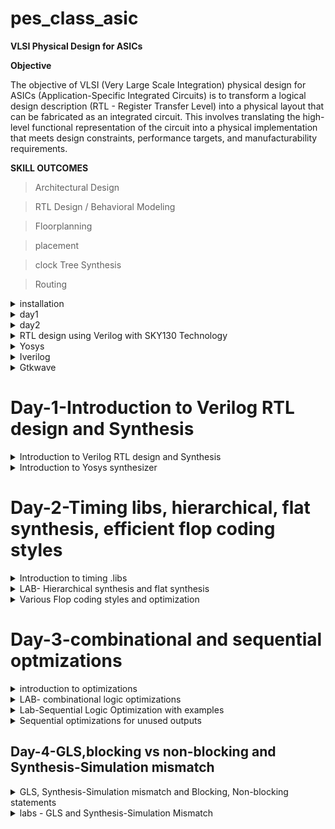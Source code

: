 # pes_class_asic

**VLSI Physical Design for ASICs**

**Objective**

The objective of VLSI (Very Large Scale Integration) physical design for ASICs (Application-Specific Integrated Circuits) is to transform a logical design description (RTL - Register Transfer Level) into a physical layout that can be fabricated as an integrated circuit. This involves translating the high-level functional representation of the circuit into a physical implementation that meets design constraints, performance targets, and manufacturability requirements.

**SKILL OUTCOMES**

> Architectural Design


> RTL Design / Behavioral Modeling
    
> Floorplanning

> placement
    
> clock Tree Synthesis

> Routing

</details>

 <details>
 <summary> installation </summary>





   https://github.com/kunalg123/riscv_workshop_collaterals/blob/master/run.sh



   
> Download the run.sh
    
> Open terminal
    
> cd Downloads
    
> ./run.sh

</details>

 



 <details>
 <summary> day1 </summary>


**DAY 1**



**Introduction to RISCV ISA and GNU Compiler Toolchain**



**Introduction to Basic Keywords**




**ISA (Instruction Set Archhitecture)**




   >>  ISA defines the interface between a computer's hardware and its software, specifically how the processor and its components interact with the software instructions that drive the execution of tasks.
    >> It encompasses a set of instructions, addressing modes, data types, registers, memory organization, and the mechanisms for executing and managing instructions.




**RISC-V (Reduced Instruction Set Computing - Five)**



    >> It is an open-source Instruction Set Architecture (ISA) that has gained significant attention and adoption in the world of computer architecture and semiconductor design.

    
    >> RISC architectures simplify the instruction set by focusing on a smaller set of instructions, each of which can be executed in a single clock cycle. This approach usually leads to faster execution of individual instructions.


![Screenshot from 2023-08-22 00-06-14](https://github.com/vishnupriyapesu/pes_class_asic/assets/142419649/e0c591c3-668d-42ca-b368-a45f4fbc4a49)



**From Apps to Hardware**


1.**Apps**: Application software, often referred to simply as "applications" or "apps," is a type of computer software that is designed to perform specific tasks or functions for end-users.

2.**System software**: System software refers to a category of computer software that acts as an intermediary between the hardware components of a computer system and the user-facing application software. It provides essential services, manages hardware resources, and enables the execution of application programs. System software plays a critical role in maintaining the overall functionality, security, and performance of a computer system.'

3.**Operating System:** The operating system is a fundamental piece of software that manages hardware resources and provides various services for both users and application programs. It controls tasks such as memory management, process scheduling, file system management, and user interface interaction. Examples of operating systems include Microsoft Windows, macOS, Linux, and Android.

4.**Compiler**: A compiler is a type of software tool that translates high-level programming code written by developers into assembly-level language.

5.**Assembler**: An assembler is a software tool that translates assembly language code into machine code or binary code that can be directly executed by a computer's processor.



6.**RTL**: RTL serves as an abstraction level in the design process that represents the behavior of a digital circuit in terms of registers and the operations that transfer data between them.

7.**Hardware**: Hardware refers to the physical components of a computer system or any electronic device. It encompasses all the tangible parts that make up a computing or electronic device and enable it to perform various tasks

**Detail Description of Course Content**

**Pseudo Instructions**: Pseudo-instructions are used to simplify programming, improve code readability, and reduce the number of explicit instructions a programmer needs to write. They are especially useful for common programming patterns that involve multiple instructions. Ex: li, mv.

**Base Integer Instructions**: The term "base integer instructions" refers to the fundamental set of instructions that form the foundation for performing basic arithmetic, logical, and data movement operations. Ex: add, sub, and, or, xor, sll.

**Multiply Extension Intructions**: The RISC-V architecture includes a set of multiply and multiply-accumulate (MAC) extension instructions that enhance the instruction set to perform efficient multiplication and multiplication-accumulate operations. Ex: mul, mulh, mulhu, mulhsu.

**Single and Double Precision Floating Point Extension**: The RISC-V architecture includes floating-point extensions that provide support for both single-precision (32-bit) and double-precision (64-bit) floating-point arithmetic operations. These extensions are often referred to as the "F" and "D" extensions, respectively. Floating-point arithmetic is essential for handling real numbers with fractional parts and for performing accurate calculations involving decimal values.

**Application Binary Interface**: ABI stands for "Application Binary Interface." It is a set of rules and conventions that govern how software components interact with each other at the binary level. The ABI defines various aspects of program execution, including how function calls are made, how parameters are passed and returned, how memory is allocated and managed, and more.

**Memory Allocation and Stack Pointer**: Memory allocation refers to the process of assigning and managing memory segments for various data structures, variables, and objects used by a program. It involves allocating memory space from the system's memory pool and releasing it when it is no longer needed to prevent memory leaks.

The stack pointer is a register used by a program to keep track of the current position of the program's execution on the call stack.




**Labwork for RISCV Toolchain**

**C Program**

We wrote a C program for calculating the sum from 1 to n using a text editor

![Screenshot from 2023-08-21 19-16-41](https://github.com/vishnupriyapesu/pes_class_asic/assets/142419649/ffc81637-f8e9-494c-ac0e-169d673ab8c4)


![Screenshot from 2023-08-21 19-17-56](https://github.com/vishnupriyapesu/pes_class_asic/assets/142419649/17e9a727-b2f8-4239-bf47-dd0efd96e344)


**RISCV GCC Compiler and Dissemble**


> Using the riscv gcc compiler, we compiled the C program.

> riscv64-unknown-elf-gcc -O1 -mabi=lp64 -march=rv64i -o sum11.o sum11.c

> Using ls -ltr sum1ton.c, we can check that the object file is created.

> To get the dissembled ALP code for the C program,

> riscv64-unknown-elf-objdump -d sum11.o | less .

> In order to view the main section, type /main


When we use -O1 optimisation, we can see that the number of instructions have been reduced to 12



![Screenshot from 2023-08-21 19-23-35](https://github.com/vishnupriyapesu/pes_class_asic/assets/142419649/017f42ec-9988-4e57-8e84-d959c502e323)



assembly for O1 optimisation:

![Screenshot from 2023-08-22 13-03-05](https://github.com/vishnupriyapesu/pes_class_asic/assets/142419649/029cdcbc-da59-4b5e-ad39-f477f2937e5f)


When we use -Ofast optimisation, we can see that the number of instructions have been reduced to 12


![Screenshot from 2023-08-21 19-26-32](https://github.com/vishnupriyapesu/pes_class_asic/assets/142419649/e89cd311-404f-45fd-9af1-3eadbf64c7dd)

> onumber : level of optimisation required

> mabi : specifies the ABI (Application Binary Interface) to be used during code generation according to the requirements
> march : specifies target architecture
> 

In order to view the different options available for these fields, use the following commands

go to the directory where riscv64-unkonwn-elf is present

> O1 :  riscv64-unkonwn-elf --help=optimizer
> mabi : riscv64-unknown-elf-gcc --target-help
>  march : riscv64-unknown-elf-gcc --target-help

For different instances,

    > use the command riscv64-unknown-elf-objdump -d 1_to_N.o | less
    > use  /instance to search for an instance
    > press ENTER
    > press n to search next occurance
    > press N to search for p!
    > revious occurance.
    > use esc :q to quit



   ** Spike Simulation and Debug**

spike pk sum11.o is used to check whether the instructions produced are right to give the correct output.

   

![Screenshot from 2023-08-21 19-23-35](https://github.com/vishnupriyapesu/pes_class_asic/assets/142419649/7affce9d-f4e8-417e-ab68-baed0ff87564)




The contents of the registers can also be viewed.






![Screenshot from 2023-08-21 19-39-00](https://github.com/vishnupriyapesu/pes_class_asic/assets/142419649/71d6f365-57d6-45aa-9583-d5b8f8f75bab)



    press ENTER : to show the first line and successive ENTER to show successive lines

    
    reg 0 a2 : to check content of register a2 0th core

    
    q : to quit the debug process


**Integer Number Representation**

**Unsigned Numbers**


    Unsigned numbers, also known as non-negative numbers, are numerical values that represent magnitudes without indicating direction or sign.
    Range: [0, (2^n)-1 ]


**Signed Numbers**


    Signed numbers are numerical values that can represent both positive and negative magnitudes, along with zero.
    Range : Positive : [0 , 2^(n-1)-1] Negative : [-1 to 2^(n-1)]


**Labwork**


We wrote a C program that shows the maximum and minimum values of 64bit unsigned numbers.






![Screenshot from 2023-08-21 19-53-08](https://github.com/vishnupriyapesu/pes_class_asic/assets/142419649/f731ee24-bac0-4204-8ad0-0771ec016e95)




We wrote a C program that shows the maximum and minimum values of 64bit signed numbers.




![Screenshot from 2023-08-21 19-49-12](https://github.com/vishnupriyapesu/pes_class_asic/assets/142419649/7150533a-ef8f-4219-90da-5d4c4faa8e1b)

</details>

 <details>
 <summary> day2 </summary>


**Application Binary Interface**


**Introduction to ABI**

An Application Binary Interface (ABI) is a set of rules and conventions that dictate how binary code interacts with and communicates with other binary code, typically at the level of machine code or compiled code. In simpler terms, it defines the interface between two software components or systems that are written in different programming languages, compiled by different compilers, or running on different hardware architectures.

The ABI is crucial for enabling interoperability between different software components, such as different libraries, object files, or even entire programs. It allows components compiled independently and potentially on different platforms to work seamlessly together by adhering to a common set of rules for communication and data representation.

**Memmory Allocation for Double Words**

64-bit number (or any multi-byte value) can be loaded into memory in little-endian or big-endian. It involves understanding the byte order and arranging the bytes accordingly

1.**Little-Endian**: In little-endian representation, you store the least significant byte (LSB) at the lowest memory address and the most significant byte (MSB) at the highest memory address.

2.**Big-Endian**: In big-en
dian representation, you store the most significant byte (MSB) at the lowest memory address and the least significant byte (LSB) at the highest memory address.


**For example, consider the 64-bit hexadecimal value 0x0123456789ABCDEF.**
In Little-Endian representation, it would be stored as follows in memory:


![Screenshot from 2023-08-21 23-27-22](https://github.com/vishnupriyapesu/pes_class_asic/assets/142419649/f72a3ffd-d146-4032-9edd-6e43fb67a62f)

In Big-Endian representation, it would be stored as follows in memory:


![Screenshot from 2023-08-21 23-28-40](https://github.com/vishnupriyapesu/pes_class_asic/assets/142419649/f1f3dcf2-7767-4213-b8e3-6828c3171724)

**Load, Add and Store Instructions**

Load, Add, and Store instructions are fundamental operations in computer architecture and assembly programming. They are often used to manipulate data within a computer's memory and registers.

1.**Load Instructions**: Load instructions are used to transfer data from memory to registers. They allow you to fetch data from a specified memory address and place it into a register for further processing.

Example ld x6, 8(x5)

In this Example


    ld is the load double-word instruction.

    
    x6 is the destination register.


    
    8(x5) is the memory address pointed to by register x5 (base address + offset).

2.**Store Instructions**: Store instructions are used to write data from registers into memory.They store values from registers into memory addresses

Example sd x8, 8(x9)


In this Example

    sd is the store double-word instruction.

    
    x8 is the source register.
    8(x9) is the memory address pointed to by register x9 (base address + offset).





3.**Add Instructions**: Add instructions are used to perform addition operations on registers. They add the values of two source registers and store the result in a destination register.

Example add x9, x10, x11

In this Example

add is the add instruction.

x9 is the destination register

x10 and x11 are the source registers


**32-Registers and their ABI Names**

The choice of the number of registers in a processor's architecture, such as the RISC-V RV64 architecture with its 32 general-purpose registers, involves a trade-off between various factors. While modern processors can have more registers but increasing the number of registers could lead to larger instructions, which would take up more memory and potentially slow down instruction fetch and decode.

**ABI Names**

ABI names for registers serve as a standardized way to designate the purpose and usage of specific registers within a software ecosystem. These names play a critical role in maintaining compatibility, optimizing code generation, and facilitating communication between different software components.


![Screenshot from 2023-08-21 23-36-17](https://github.com/vishnupriyapesu/pes_class_asic/assets/142419649/387ba4f6-d71a-404c-9665-9c011dd69a27)

**Labwork using ABI Function Calls**

**Algorithm for C Program using ASM**

Incorporating assembly language code into a C program can be done using inline assembly or by linking separate assembly files with your C code.

When you call an assembly function from your C code, the C calling convention is followed, including pushing arguments onto the stack or passing them in registers as required.

The program executes the assembly function, following the assembly instructions you've provided.



**Review ASM Function Calls**

We wrote C code in one file and your assembly code in a separate file.

In the assembly file, we declared assembly functions with appropriate signatures that match the calling conventions of your platform.


**C Program** custom1to9.c


![Screenshot from 2023-08-21 23-39-28](https://github.com/vishnupriyapesu/pes_class_asic/assets/142419649/2dee77a1-ab06-4a65-8004-21a4470cd62b)


**Asseembly File** load.s



![Screenshot from 2023-08-21 23-41-15](https://github.com/vishnupriyapesu/pes_class_asic/assets/142419649/bf0538ef-136a-490e-b1b2-0af77ff21765)


**simulate C Program using Function Call**

**Compilation**: To compile C code and Asseembly file use the command

riscv64-unknown-elf-gcc -O1 -mabi=lp64 -march=rv64i -o sum13.o sum13.c load.s


this would generate object file sum13.o

**Execution**: To execute the object file run the command

spike pk sum13.o


![Screenshot from 2023-08-21 23-17-12](https://github.com/vishnupriyapesu/pes_class_asic/assets/142419649/129488fb-9b4b-4d0f-94e4-add27f4e2049)

**Lab to Run C-Program on RISCV-CPU**

git clone https://github.com/kunalg123/riscv_workshop_collaterals.git

cd riscv_workshop_collaterals

ls -ltr

cd labs

ls -ltr

chmod 777 rv32im.sh

./rv32im.sh





![Screenshot from 2023-08-22 00-09-56](https://github.com/vishnupriyapesu/pes_class_asic/assets/142419649/a5778924-b954-4f9e-bee3-de0caf3a20ac

</details>

<details>
<summary> RTL design using Verilog with SKY130 Technology  </summary>

**RTL design using Verilog with SKY130 Technology**

- [Installation](#Installation)

- [Day-1-Introduction to Verilog RTL design and Synthesis](#Day-1--Introduction-to-Verilog-RTL-design-and-Synthesis)

- [Day-2-Timing libs,hierarchical,flat synthesis,efficient flop coding styles](#Day-2-Timing-libs-hierarchical-flat-synthesis-efficient-flop-coding-styles)

- [Day-3-Combinational and sequential optmizations](#day-3-Combinational-and-sequential-optmizations)

- [Day-4-GLS, blocking vs non-blocking and Synthesis-Simulation mismatch](#5-DAY4--GLS-blocking-vs-non-blocking-and-Synthesis-Simulation-mismatch)







## Installation


</details>	
	
 <details>
 <summary> Yosys </summary>
I installed Yosys using the following commands:
     
```
$ git clone https://github.com/YosysHQ/yosys.git
$ cd yosys-master 
$ sudo apt install make 
$ sudo apt-get install build-essential clang bison flex \
    libreadline-dev gawk tcl-dev libffi-dev git \
    graphviz xdot pkg-config python3 libboost-system-dev \
    libboost-python-dev libboost-filesystem-dev zlib1g-dev
$ make 
$ sudo make install
```
     
Below is the screenshot showing sucessful launch:

![Screenshot from 2023-08-27 12-53-36](https://github.com/vishnupriyapesu/pes_class_asic/assets/142419649/5c3149ca-f742-4ace-8482-ed3054d3e8e1)

</details>
<details>
<summary>Iverilog</summary>

 
**Iverilog**
    
I installed iverilog using the following command:

```
sudo apt-get install iverilog
```

Below is the screenshot showing sucessful launch:



![Screenshot from 2023-08-27 12-57-45](https://github.com/vishnupriyapesu/pes_class_asic/assets/142419649/c483ee2a-cc49-47b3-9de9-0d4d51f3bf90)


</details>

<details>  
    
<summary> Gtkwave </summary>

I installed gtkwave using the following command:

```
sudo apt-get install gtkwave
```

Below is the screenshot showing sucessful launch:

![Screenshot from 2023-08-27 13-02-36](https://github.com/vishnupriyapesu/pes_class_asic/assets/142419649/1384eb0f-2eab-438d-8287-7397311e46af)

</details>

# Day-1-Introduction to Verilog RTL design and Synthesis
<details>
<summary>Introduction to Verilog RTL design and Synthesis</summary>

 
**simulator**: tool used for checking the design.
here as per our requirement,we are using iverilog as simulator.

**RTL Design**: RTL esign is checked for implementing spec(required specifications) by simulating design.

**Design**: is actual verilog code or  set of verilog code which has intended functionality to meet with the required specifications

**Testbench**: is the setup to apply stimulus (test_vectors) to the designto check its functionality 
> no primary inputs and primary outputs.

**How simulator works?**

> simulators looks for the chnages on the input signals.



> up on the changes to the input ,the output is evaluated.

here is the representation:


![Untitled](https://github.com/vishnupriyapesu/pes_class_asic/assets/142419649/3598724c-3d53-48dd-a561-536312f3b7ca)




![Untitled1](https://github.com/vishnupriyapesu/pes_class_asic/assets/142419649/84f67c59-8559-4bdd-a3a3-1920bc34f82c)

### Lab examples using iverilog and gtkwave


![Screenshot from 2023-08-27 13-52-41](https://github.com/vishnupriyapesu/pes_class_asic/assets/142419649/827f4903-e4ce-4c4c-9a19-69f95caba993)

good_mux.v and tb_good_mux.v are already present in verilog_files.

**good_mux and tb_good_mux**<br />

	module good_mux (input i0 , input i1 , input sel , output reg y); 
		always @ (*)
		begin
			if(sel)
			y <= i1;
			else 
			y <= i0;
		end
	endmodule


	`timescale 1ns / 1ps
	module tb_good_mux;
	// Inputs
	reg i0,i1,sel;
	// Outputs
	wire y;
      		// Instantiate the Unit Under Test (UUT), name based instantiation
		good_mux uut (.sel(sel),.i0(i0),.i1(i1),.y(y));
		//good_mux uut (sel,i0,i1,y);  //order based instantiation
	initial begin
		$dumpfile("tb_good_mux.vcd");
		$dumpvars(0,tb_good_mux);
		// Initialize Inputs
		sel = 0;
		i0 = 0;
		i1 = 0;
		#300 $finish;
	end
	always #75 sel = ~sel;
	always #10 i0 = ~i0;
	always #55 i1 = ~i1;
	endmodule


**commands used to execute the gtkwave :**
> iverilog good_mux.v tb_good_mux.v

> ./a.out

> gtkwave tb_good_mux.vcd


![Screenshot from 2023-08-27 13-49-55](https://github.com/vishnupriyapesu/pes_class_asic/assets/142419649/69849729-78ba-44bb-850f-585c877a412b)



**for extracting the file structure , use command:**
gvim tb_good_mux.v -o good_mux.v


![Screenshot from 2023-08-27 14-57-10](https://github.com/vishnupriyapesu/pes_class_asic/assets/142419649/b4fb4392-355b-43cf-9bfe-5d38da79bb1c)


</details>

<details>
 <summary> Introduction to Yosys synthesizer </summary>

**synthesizer**: tool used for converting thr RTL to netlist
here we are using synthesizer called **yosys**

**netlist**: representation of design in the form of standard cells present in **.lib**

**.lib**contains standard cells to implement any boolean logic functionality.in other words we can say :
>  collection of logical modules


> includes basic logic gates like And ,or , not, etc


![Untitled4](https://github.com/vishnupriyapesu/pes_class_asic/assets/142419649/d1a91244-eb61-4d22-acff-aedd5f6197a5)





**flow:**

![Untitled2](https://github.com/vishnupriyapesu/pes_class_asic/assets/142419649/6c4bdc5c-ee7f-4653-a1fb-83da5431cb51)


**yosys setup:**

![Untitled3](https://github.com/vishnupriyapesu/pes_class_asic/assets/142419649/31c602bd-d703-44ea-bd00-3252efd281d0)

**commands:**


> read_verilog: to read the design



> read_liberty: to read .lib




> write_verilog: to write out the netlist file



**how to verify the synthesis:**


we go back to the simulator iverilog :
![Untitled1](https://github.com/vishnupriyapesu/pes_class_asic/assets/142419649/ea579bb3-3332-4b48-9d55-e937ab3821c5)

**NOTE:**


>   the stimulus should be same as out put observed during RTL simulation


>   the set of primary inputs /primary outpuuts will remain same between the RTL design and Synthesized netlist ,meaning "same test bench can be used for both RTL design and Synthesized  netlist"





**Introduction to loigc synthesis**:  

 **RTL design**
>  behavioral representation of the required specifications

**how to map RTL design to the circuit?**
--->  here comes the synthesis:

>  RTL to gate level translation is calles as **synthesis**


> the design is converted into gates and the connections are made between the gates,and this is given out as a file called netlist


![Untitled5](https://github.com/vishnupriyapesu/pes_class_asic/assets/142419649/256328bb-d698-42bb-aadc-24b5aec11120)


**why faster nd slower cells?**

>  To meet set up time we want cells to be faster cells and we want slower cells  to meet the hold time 

**Faster Cells vs Slower Cells**: Load in digital circuit is of Capacitence. Faster the charging or dicharging of capacitance, lesser is the celll delay. However, for a quick charge/ discharge of capacitor, we need transistors capable of sourcing more current i.e, we need WIDE TRANSISTORS.

Wider transistors have lesser delay but consume more area and power. Narrow transistors are other way around. Faster cells come with a cost of area and power.

**Selection of the Cells**: We'll need to guide the Synthesizer to choose the flavour of cells that is optimum for implementation of logic circuit. Keeping in view of previous observations of faster vs slower cells,to avoid hold time violations, larger circuits, sluggish circuits, we offer guidance to synthesizer in the form of Constraints.

Below is an illustration of Synthesis.



![Screenshot from 2023-08-27 16-15-41](https://github.com/vishnupriyapesu/pes_class_asic/assets/142419649/0116516b-1a12-4c1a-ba87-57bfa5bbcf29)



### Labs on Yosys introduction
**Invoking Yosys:**


![Screenshot from 2023-08-27 16-21-05](https://github.com/vishnupriyapesu/pes_class_asic/assets/142419649/5fbfdb56-c2c9-41c3-8e84-34e7d9d5f582)


>  read_liberty -lib /path to .lib file/ // It reads all the components in the .lib file


![Screenshot from 2023-08-27 16-37-36](https://github.com/vishnupriyapesu/pes_class_asic/assets/142419649/1e04c520-eb47-4323-8068-f080250b1f6d)


>  read_verilog good_mux.v // This will read the desgn verilog file



![Screenshot from 2023-08-27 16-42-23](https://github.com/vishnupriyapesu/pes_class_asic/assets/142419649/767f9f65-c56b-4734-b646-0d8855c9022b)

the command to synthesize the module sprcifies:
>    synth -top good_mux




![Screenshot from 2023-08-27 16-48-15](https://github.com/vishnupriyapesu/pes_class_asic/assets/142419649/86eaa210-1832-48f3-b883-24c56b52621e)

The command to generate the netlist file based on the .lib file mentioned
>  abc -liberty /path to .lib file

![Screenshot from 2023-08-27 17-25-47](https://github.com/vishnupriyapesu/pes_class_asic/assets/142419649/f65d5bda-8c7c-4963-b96a-7f4e5b5fedb4)

>  show command is used to see the synthesised output/netlist





![Screenshot from 2023-08-27 17-28-09](https://github.com/vishnupriyapesu/pes_class_asic/assets/142419649/929e81de-2681-413a-bfc5-f3de2f62ad44)



the command to write the netlist :
>  write_verilog good_mux_netlist.v

![Screenshot from 2023-08-27 17-37-43](https://github.com/vishnupriyapesu/pes_class_asic/assets/142419649/fcd28e01-98fe-4b88-9b6f-b39c864f0b7d)


**for extracting the file structure , use command:**
>  !gvim good_mux_netlist.v




![Screenshot from 2023-08-27 17-39-41](https://github.com/vishnupriyapesu/pes_class_asic/assets/142419649/33304357-08c0-4b7b-9e30-68e75e62e119)


the command or switch to use ,to get netlist in simple way
>  write_verilog -noattr good_mux_netlist.v

and then, use command:

>  !gvim good_mux_netlist.v



![Screenshot from 2023-08-27 17-47-14](https://github.com/vishnupriyapesu/pes_class_asic/assets/142419649/a8d215e9-d5e1-4506-abd6-73712f444810)



![Screenshot from 2023-08-27 17-46-44](https://github.com/vishnupriyapesu/pes_class_asic/assets/142419649/ebfb8c29-ae5f-401d-bfe6-f4e33bca1cb0)



</details>

# Day-2-Timing libs, hierarchical, flat synthesis, efficient flop coding styles
<details>
<summary>Introduction to timing .libs</summary>

### LAB- Introduction to dot Lib


**command to extract .lib**

>  gvim /path

![Screenshot from 2023-08-27 22-35-41](https://github.com/vishnupriyapesu/pes_class_asic/assets/142419649/b8dc818e-9de9-445c-8925-b49fd87e4da6)



![Screenshot from 2023-08-27 22-37-00](https://github.com/vishnupriyapesu/pes_class_asic/assets/142419649/4cb62ba4-544d-4ea8-9ef1-dc6857f0359f)

use **syn off** command to vanish the color



 ![Screenshot from 2023-08-27 22-39-45](https://github.com/vishnupriyapesu/pes_class_asic/assets/142419649/fc66d50e-2903-4740-aa27-91946dd3a2b6)

 as per above **.lib** file the first line represents the name of the library
 and the above library is 130nm .


 PVT -->  **P**rocess  **V**oltage **T**emperature ,important for design to work .
in the above library that is... 
 **sky130_fd_sc_hd__tt_025C_1v80**



 > **tt** stands for typical process




> **025c** tands for temperature




>  **1v80**stands for voltage


> technnology used --> CMOS





>> and the libreies are characterised to model these variations.



the command  **:/cell**  marks the main cells 


![Screenshot from 2023-08-27 22-55-26](https://github.com/vishnupriyapesu/pes_class_asic/assets/142419649/7521dcd7-c28b-4793-9111-ed4ad094d4b8)


example:if the command **:/cell .*and***  is given then,it highlights the cell called **and**


![Screenshot from 2023-08-28 05-29-41](https://github.com/vishnupriyapesu/pes_class_asic/assets/142419649/ecaf939a-e5a5-4cbd-9252-7b4f71eb7b33)



**what does the library contains?**


**here are some features:**

>  different flavour of different cells and different flavour of same cells.


> leakage_power


>  area number



>  power port information


> each input pin information


>transition and delay associated with the cell


> timing information


>   etc

![Screenshot from 2023-08-28 04-57-43](https://github.com/vishnupriyapesu/pes_class_asic/assets/142419649/d4a76142-a353-4c50-b414-c99c2a2bd4de)







![Screenshot from 2023-08-27 23-03-09](https://github.com/vishnupriyapesu/pes_class_asic/assets/142419649/156cadfe-07b1-462c-96ab-bd3590a61d18)



To check equivalent verilog model of the particular cell use command **path.behavioral.v** (without power ports(pp))



**here is the different flavour of "and" cell:**





![Screenshot from 2023-08-28 05-42-24](https://github.com/vishnupriyapesu/pes_class_asic/assets/142419649/63e3992d-9e70-41bf-b176-496e18c41536)


from here we can observe that in terms of area,power **and2_4 > and2_2 > and2_0**
and we can also observe that in term of delay **and2_4 < and2_2 < and2_0**

>  this means and2_4 has **wider transistors** hence cell **and2_4** is **fast** and has **more area**

>  and  and2_0 has **narrow transistors** hence cell **and2_0** is **slow** and has **less area**




</details>

 <details>
<summary> LAB- Hierarchical synthesis and flat synthesis </summary>

**multiple_module**<br />

	module sub_module2 (input a, input b, output y);
		assign y = a | b;
	endmodule
	
	module sub_module1 (input a, input b, output y);
		assign y = a&b;
	endmodule


	module multiple_modules (input a, input b, input c , output y);
	wire net1;
	sub_module1 u1(.a(a),.b(b),.y(net1));  //net1 = a&b
	sub_module2 u2(.a(net1),.b(c),.y(y));  //y = net1|c ,ie y = a&b + c;
	endmodule

 command used:
 >  gvim multiple_modules.v

 


![Screenshot from 2023-08-28 06-34-54](https://github.com/vishnupriyapesu/pes_class_asic/assets/142419649/ab8abf80-7384-45ec-af9b-ac30de7136ed)


**commands used:**

> yosys --> to invoke yosys




> read_liberty -lib /path



> read_verilog multiple_modules.v




> synth -top multiple_modules





> abc -liberty /path




> show multiple_modules




![Screenshot from 2023-08-28 06-50-03](https://github.com/vishnupriyapesu/pes_class_asic/assets/142419649/cf0c7276-48bd-4afc-b599-4794c181e2a2)





![Screenshot from 2023-08-28 06-50-48](https://github.com/vishnupriyapesu/pes_class_asic/assets/142419649/793bc266-12e8-41aa-a363-7ca4e8f9cd8a)




![Screenshot from 2023-08-28 06-51-15](https://github.com/vishnupriyapesu/pes_class_asic/assets/142419649/793e503b-2cce-4db7-a0f7-c5ceb2919445)





![Screenshot from 2023-08-28 06-51-41](https://github.com/vishnupriyapesu/pes_class_asic/assets/142419649/102b3923-d785-45b7-b8f7-84be72b83c6d)




 ![Screenshot from 2023-08-28 06-51-50](https://github.com/vishnupriyapesu/pes_class_asic/assets/142419649/aa54ea61-eae6-4121-98cc-d27fe12e0904)



 




ideally we are expected to see **AND** and **OR** gates 




![Untitled7](https://github.com/vishnupriyapesu/pes_class_asic/assets/142419649/7ee80417-f2ac-474d-9c0d-e40fb5d1df16)











but we are getting it as **sub_module1**--u1 and **sub_module2**--u2 so, this what we call **Hierarchical synthesis**


![Screenshot from 2023-08-28 07-04-19](https://github.com/vishnupriyapesu/pes_class_asic/assets/142419649/e59481a5-17fa-4e72-9ffc-a2d4927b59e1)



**to view the netlist commands used:**


> write_verilog -noattr multiple_modules_hier.v


> !gvim multiple_modules_hier.v




![Screenshot from 2023-08-28 07-15-33](https://github.com/vishnupriyapesu/pes_class_asic/assets/142419649/f3ae9be0-82e8-46ea-80cd-6516c0f6b1eb)






![Screenshot from 2023-08-28 07-18-30](https://github.com/vishnupriyapesu/pes_class_asic/assets/142419649/a0c65c35-64b1-47bf-9d05-02264de63b95)


![Screenshot from 2023-08-28 16-19-17](https://github.com/vishnupriyapesu/pes_class_asic/assets/142419649/aab1dd4d-e10a-4e3d-95c1-2ecae2b6d1b1)



--> hierarchies are preserved


**flatten** is the command to write flat netlist



![Screenshot from 2023-08-28 16-35-50](https://github.com/vishnupriyapesu/pes_class_asic/assets/142419649/35ae3f48-73c9-4cf8-bebd-040b181ec29f)






![Screenshot from 2023-08-28 16-52-01](https://github.com/vishnupriyapesu/pes_class_asic/assets/142419649/69a1fe8a-928f-4f0f-a9e4-719aa246b37a)





![Screenshot from 2023-08-28 16-38-55](https://github.com/vishnupriyapesu/pes_class_asic/assets/142419649/2346d895-12b6-4b52-9319-1cd67623cd0c)


>  the hierarchies of sub_module1 and sub_module2 are preserved in **multiple_modules_hier.v**


>  whereas in the **multiple_modules_flat.v**  we dont see them ,we can see the single netlist meaning hierarchies are flattened off




![Screenshot from 2023-08-28 17-09-39](https://github.com/vishnupriyapesu/pes_class_asic/assets/142419649/64a801ae-728b-4766-b57f-0a57b77d004e)


> since we have flattened the multiple_modules.v we dont see any **u1 sub_module1** and **u2 sub_module2** 

> when we flatten we directly see the structure completly



**To obtain only sub_module1 :**

> invoke yosys



> read_liberty -lib /path



> read_verilog multiple_modules.v


> **synth -top <module1_name>**


> abc -liberty /path


> show



![Screenshot from 2023-08-28 17-22-53](https://github.com/vishnupriyapesu/pes_class_asic/assets/142419649/f66f732f-4e11-470b-9a0d-b7b7f77e0924)

**we can observe synth -top sub_module1** is only providing the info about sub_module1



![Screenshot from 2023-08-28 17-25-23](https://github.com/vishnupriyapesu/pes_class_asic/assets/142419649/8453c19f-909c-4bb2-8164-5c0a776559d9)


**Reason why we use sub module level synthesis:**

> sub module level synthesis is used when we have multiple instance of same module

> divide and conquer


</details>
 
<details>
	<summary>Various Flop coding styles and optimization</summary>

 **why flops?**

>  if inputs are given ,ouputs appears after some propogation delay ,because of propogation delay the outputs will have some glitches.


>  more the number of combinational circuit more the glitch so ,we should avoid this glitch

> hence we need element to store the value of glitch ,and the element is called as **flops**


--> the output of the flop changes only on the edge of the clock,means if the input is glitching the output will be stable,meaning the stable output is given next combinational circuit then the output of the combinational circuit will also be stable.

**therefore this the main purpose of using flops in the digital circuit.**

**how to code the flops?**


> To initialize the flop ,there are control pins on the flop like **reset or set**

> these reset and set can either be **synchronous or asynchronous**

**module dff_asyncres**<br />


        module dff_asyncres ( input clk ,  input async_reset , input d , output reg q );
	    always @ (posedge clk , posedge async_reset)
	    begin
		      if(async_reset)
			    q <= 1'b0;
		      else	
			     q <= d;
	    end
        endmodule

**asynchronous reset:**

**Simulation**




![Screenshot from 2023-08-28 23-03-46](https://github.com/vishnupriyapesu/pes_class_asic/assets/142419649/c2bd28bd-3dd1-4c0e-937d-290ed8fa767e)

      


![Screenshot from 2023-08-28 23-03-20](https://github.com/vishnupriyapesu/pes_class_asic/assets/142419649/0c024648-608b-4cb4-a34e-26605b85a75d)

**synthesis**:

![Screenshot from 2023-08-29 07-38-17](https://github.com/vishnupriyapesu/pes_class_asic/assets/142419649/af7a6705-e68f-41a0-8232-21a2b4e5dbce)


![Screenshot from 2023-08-29 07-38-59](https://github.com/vishnupriyapesu/pes_class_asic/assets/142419649/8870df11-3927-4c47-b061-840d3d2de542)


![Screenshot from 2023-08-29 07-41-56](https://github.com/vishnupriyapesu/pes_class_asic/assets/142419649/3f0d8242-554c-47da-8394-1996e481e806)

**asynchronous set:**


**module dff_asyn_set**<br />


             module module dff_syncres ( input clk , input async_reset , input sync_reset , input d , output reg q );
	         always @ (posedge clk )
	         begin
		           if (sync_reset)
			         q <= 1'b0;
		           else	
			         q <= d;
	         end
             endmodule


**simulation**






![Screenshot from 2023-08-28 23-21-24](https://github.com/vishnupriyapesu/pes_class_asic/assets/142419649/d7bfb2c3-6167-4fed-9893-b3c2b1bd8c71)





![Screenshot from 2023-08-28 23-21-08](https://github.com/vishnupriyapesu/pes_class_asic/assets/142419649/0de0514b-85f9-4f4a-889f-bc3f439bf7dd)

**synthesis**


![Screenshot from 2023-08-29 07-46-58](https://github.com/vishnupriyapesu/pes_class_asic/assets/142419649/66f34fd1-4c1b-4bbe-a0f8-7164c4a8f235)



![Screenshot from 2023-08-29 07-48-52](https://github.com/vishnupriyapesu/pes_class_asic/assets/142419649/63624db9-cc20-4808-8d6c-8ff62a2b6b37)




![Screenshot from 2023-08-29 07-49-34](https://github.com/vishnupriyapesu/pes_class_asic/assets/142419649/3f002be2-a3b1-48e2-8577-64eb34309a42)

**synchronous reset:**


**module dff_syncres**<br />

          module dff_syncres ( input clk , input async_reset , input sync_reset , input d , output reg q );
	         always @ (posedge clk )
	         begin
		    if (sync_reset)
			  q <= 1'b0;
		    else	
			  q <= d;
	          end
          endmodule

**simulation:**




![Screenshot from 2023-08-29 07-24-45](https://github.com/vishnupriyapesu/pes_class_asic/assets/142419649/655170d2-e717-45fb-aa2c-0a819d8f280c)



![Screenshot from 2023-08-29 07-25-10](https://github.com/vishnupriyapesu/pes_class_asic/assets/142419649/9044ab16-a2ea-4a5e-83b8-f169dcb2d7fe)



here even if reset went high output **q** is not going low immediately it is waiting for subsequent **clock edge** and then it is going low.means the reset is applied up on the positive edge of the clock  ---> synchronous reset


**synthesis**




 ![Screenshot from 2023-08-29 07-56-09](https://github.com/vishnupriyapesu/pes_class_asic/assets/142419649/0479467e-70d1-4aad-90af-458a7a89e2c3)







![Screenshot from 2023-08-29 07-55-47](https://github.com/vishnupriyapesu/pes_class_asic/assets/142419649/1f825bcf-ce62-4bf3-883f-9b3cd8fc74b6)






![Screenshot from 2023-08-29 07-56-28](https://github.com/vishnupriyapesu/pes_class_asic/assets/142419649/5a547c19-d88e-444b-adee-b4bab099cc86)


**interesting optimization**

multiplying a number with 2 doesn't need any additional hardware and only needs connecting the bits from a to y and grounding the LSB bit of y is enough 


**module mul2**<br />

      module mul2 (input [2:0] a, output [3:0] y);
	      assign y = a * 2;
      endmodule

**synthesis:**


![Screenshot from 2023-08-29 08-14-18](https://github.com/vishnupriyapesu/pes_class_asic/assets/142419649/ed11e3b1-d0a4-45d8-acf1-e28b289d6a48)



**netlist**

![Screenshot from 2023-08-29 08-33-06](https://github.com/vishnupriyapesu/pes_class_asic/assets/142419649/02d716a7-e646-46c4-9cdf-75fc9815eac9)


**special case**

take **a** as 2 bit number a[2:0] and y as 6 bit number y[6:0]

let the relation between them be **a*9=y**


**synthesis**:

![Screenshot from 2023-08-29 08-40-57](https://github.com/vishnupriyapesu/pes_class_asic/assets/142419649/b142d2f5-fa15-4e42-967b-40548858dca1)


**netlist**:



![Screenshot from 2023-08-29 08-43-15](https://github.com/vishnupriyapesu/pes_class_asic/assets/142419649/e4dad4a1-81ea-4a8d-99c7-643c0ff69b76)

</details>





# Day-3-combinational and sequential optmizations
<details>
<summary>introduction to optimizations</summary>


 **In digital logic we have two types logics,namely:**

 
 > combinational logic


 > sequential logic


**why combinational logic optimization?**

>  To squeez the logic to get the most optimized design



-->optimized design will be more efficient in terms of area and design


**Techniques used for combinational logic optimization**

> constant propagation --> direct optimization

> boolean logic optimization --> using techniques like K-map or  quine McKlusKey


**Example for Constant propogation** --> direct optimization


![Untitled10](https://github.com/vishnupriyapesu/pes_class_asic/assets/142419649/d4b54749-9992-49cd-bb07-03aa54c93144)

for example: **Y=(AB+C)'**

**realization in terms of CMOS**



![Untitled11](https://github.com/vishnupriyapesu/pes_class_asic/assets/142419649/ed36cc20-cab6-4523-99f0-c53e99bbe142)

for the example given we need 6 transistors but after simplifing we got inverter which has only two transistor that has less area and power .


**i.e., effectively the zero on A got propogated down the logic**



**Example for boolean logic optimization**


assign Y=a?(b/c:(c?a:0)):(!c)



![Untitled12](https://github.com/vishnupriyapesu/pes_class_asic/assets/142419649/9d79c1b5-09a4-46c4-bad3-b88710ccbfde)





ternary operator is like **MUX**

output of MUX1 is **ac+c'.0=ac**

output of MUX2 is **b'ac+bc**

output of MUX3 is **z'c'+a[bc+b'ac]=a'c'+abc+ab'c =a'c'+ac[b+b'] =a'c'+ac**

Therefore the complicated equation  **Y=a?(b/c:(c?a:0)):(!c)** is simplified or optimized logic **a'c'+ac**


**sequential logic optimizations**

techniques:

>  basic

--> sequential constant propogation

> Advanced optimization

--> state optimization


--> retiming 


--> sequential logic cloning (floor plan Aware synthesis)

**sequential constant**

-- if there is a reset then Q=0

-- if reset is not there then also Q=0 because D=0


![Untitled13](https://github.com/vishnupriyapesu/pes_class_asic/assets/142419649/99efbb6b-7d4b-422d-aa5a-5ec9a761a2da)


basically Q is always zero whether we apply clock or reset

and,

--y is always 1 irrespective of clock ,reset,Q because of sequential constant

>  if set clock connected to the circuit


**when we apply set**


![Untitled14](https://github.com/vishnupriyapesu/pes_class_asic/assets/142419649/a3edc2fe-928c-47ff-a1d9-8f8c446691ab)


-- when set is applied Q=1


-- when set is not applied and there is a clock Q=0

-- every flop with D input is not a sequential constant ,for clock to become sequential constant  Q pin should always take constabt value

**Advanced optimizations:**


**state optimization,cloning,retimimg**

-- optimization of unused state is called **state optimization**

--logic is done when we are doing physical aware synthesis **cloning**

--technique to improve performance of the circuit **retiming**

</details>

 <details>
<summary>LAB- combinational logic optimizations</summary>

### we are going to use opt files(*opt_check*) in this lab


command to do the optimizations is **opt_clean -purge**

1) **opt_check**<br />

        module opt_check (input a , input b , output y);
	        assign y = a?b:0;
        endmodule


   **synthesis**

   
![Screenshot from 2023-08-29 23-03-46](https://github.com/vishnupriyapesu/pes_class_asic/assets/142419649/4b0f954b-cfb4-4b7b-b89c-ed2176b02a75)




![Screenshot from 2023-08-29 23-03-55](https://github.com/vishnupriyapesu/pes_class_asic/assets/142419649/c6038f17-d119-4eed-8be3-494509e05d7d)





![Screenshot from 2023-08-29 22-23-03](https://github.com/vishnupriyapesu/pes_class_asic/assets/142419649/c8f707ca-a40a-4e4f-ade0-a8ff9a0e8871)



2) **opt_check2**<br />


        module opt_check2 (input a , input b , output y);
	        assign y = a?1:b;
        endmodule


**synthesis**




![Screenshot from 2023-08-29 23-11-18](https://github.com/vishnupriyapesu/pes_class_asic/assets/142419649/5f92f1d5-e14d-41b4-b656-882ea67478e5)



![Screenshot from 2023-08-29 23-11-29](https://github.com/vishnupriyapesu/pes_class_asic/assets/142419649/f2d45181-c94e-47a4-b9db-ac9c9104a503)




![Screenshot from 2023-08-29 23-11-54](https://github.com/vishnupriyapesu/pes_class_asic/assets/142419649/99a84b1b-f6d7-474c-84c0-f17a3d271703)


3) **opt_check3**<br />
           module opt_check3 (input a , input b, input c , output y);
	           assign y = a?(c?b:0):0;
           endmodule


**synthesis**

![Screenshot from 2023-08-29 23-18-11](https://github.com/vishnupriyapesu/pes_class_asic/assets/142419649/d30f4124-ae8f-4fa7-bf4c-6b5949ab7964)



4) **opt_check4**<br />


           module opt_check4 (input a , input b , input c , output y);
	           assign y = a?(b?(a & c ):c):(!c);
           endmodule


**synthesis**



![Screenshot from 2023-08-29 23-24-55](https://github.com/vishnupriyapesu/pes_class_asic/assets/142419649/ebeb90bc-500f-4ded-871d-5269a1457f29)


5) **multiple_modules_opt**<br />

	           module sub_module1(input a , input b , output y);
	                  assign y = a & b;
	           endmodule

	           module sub_module2(input a , input b , output y);
	            assign y = a^b;
	           endmodule

	           module multiple_module_opt(input a , input b , input c , input d , output y);
	           wire n1,n2,n3;
	           sub_module1 U1 (.a(a) , .b(1'b1) , .y(n1));
	           sub_module2 U2 (.a(n1), .b(1'b0) , .y(n2));
	           sub_module2 U3 (.a(b), .b(d) , .y(n3));

	           assign y = c | (b & n1); 
	           endmodule

synthesis with out **flatten**


![Screenshot from 2023-08-29 23-46-45](https://github.com/vishnupriyapesu/pes_class_asic/assets/142419649/dd13a357-2a44-455d-9a47-74ea27e5dc2f)



![Screenshot from 2023-08-29 23-45-41](https://github.com/vishnupriyapesu/pes_class_asic/assets/142419649/dee0f7d4-1073-4c03-a6cb-743d483c146d)



synthesis with **flatten**:

![Screenshot from 2023-08-29 23-53-15](https://github.com/vishnupriyapesu/pes_class_asic/assets/142419649/48a71d19-54e4-42c1-bd5c-25410d40460a)


![Screenshot from 2023-08-29 23-53-34](https://github.com/vishnupriyapesu/pes_class_asic/assets/142419649/0c1dba52-b427-4230-822f-e2a48e70760d)


6) **multiple_module_opt2**<br />

		                     module sub_module(input a , input b , output y);
			                     assign y = a & b;
		                     endmodule
		
		                     module multiple_module_opt2(input a , input b , input c , input d , output y);
			                    wire n1,n2,n3;
			                    sub_module U1 (.a(a) , .b(1'b0) , .y(n1));
			                    sub_module U2 (.a(b), .b(c) , .y(n2));
			                    sub_module U3 (.a(n2), .b(d) , .y(n3));
			                    sub_module U4 (.a(n3), .b(n1) , .y(y));
		                     endmodule


synthesis without **flatten**


![Screenshot from 2023-08-29 23-59-14](https://github.com/vishnupriyapesu/pes_class_asic/assets/142419649/f85da66b-589a-4985-b43f-06e97cdb5b53)


synthesis with **flatten**


![Screenshot from 2023-08-30 00-01-56](https://github.com/vishnupriyapesu/pes_class_asic/assets/142419649/268d6f00-bb1f-4b41-93a7-1f69d1edc313)



</details>

<details>
<summary>Lab-Sequential Logic Optimization with examples</summary>

files are present in **dff*const**

1) **dff_const1**<br />
		
		         module dff_const1(input clk, input reset, output reg q);
			         always @(posedge clk, posedge reset)
			         begin
				     if(reset)
				 	     q <= 1'b0;
				     else
					     q <= 1'b1;
			         end
		         endmodule

 **simulation:**


![Screenshot from 2023-08-31 05-41-56](https://github.com/vishnupriyapesu/pes_class_asic/assets/142419649/82d11f90-80e7-4084-9811-358bce5a156e)


> up on reset Q is 0 and else Q is 1



>removal of reset doesnot mean that that Q is going to change Q will wait for next clock edge


![Screenshot from 2023-08-31 05-52-14](https://github.com/vishnupriyapesu/pes_class_asic/assets/142419649/8c5806a7-83bf-4526-8181-cb98be9e0451)

> we canobserve that Q is waiting for nexst clock edge



**synthesis:**


**dfflibmap -liberty /path** command is going to tell what liberary it has to use

![Screenshot from 2023-08-31 06-14-09](https://github.com/vishnupriyapesu/pes_class_asic/assets/142419649/96df8b61-4531-4ec7-a473-319c1f8a481d)

here  while printing the statistics it has infered a dff


![Screenshot from 2023-08-31 06-07-57](https://github.com/vishnupriyapesu/pes_class_asic/assets/142419649/e71f1a5a-4971-4646-a427-73fd8ef9e1fb)

> here the 2nd standard cell liberary is expecting reset to be low but we have active high  so the tool is infering the inverter

2) **dff_const2**<br />

		              module dff_const2(input clk, input reset, output reg q);
			              always @(posedge clk, posedge reset)
			              begin
				         if(reset)
					         q <= 1'b1;
				         else
					         q <= 1'b1;
			               end
		               endmodule


**simulation**:


![Screenshot from 2023-08-31 05-53-51](https://github.com/vishnupriyapesu/pes_class_asic/assets/142419649/a3c4993b-fed1-444c-9f79-e2b299de3341)



> flop which is have set

> here if there is reset instead of set it acts as set and changes the value of Q

> even if we remove the rest Q value continues to be in 1 and at the edge of the it continues to be in 1 sice d is 1


![Screenshot from 2023-08-31 05-59-00](https://github.com/vishnupriyapesu/pes_class_asic/assets/142419649/3e40a9c5-9648-425c-a750-ad344fe27012)

> we can observe value of Q is 1 irrespective of clock and reset

**synthesis:**



![Screenshot from 2023-08-31 06-18-23](https://github.com/vishnupriyapesu/pes_class_asic/assets/142419649/c1171e07-4420-451f-928e-6ce1f2082835)


here  while printing the statistics it has not infered a dff since Q value will change with respesct to reset or clock




![Screenshot from 2023-08-31 06-17-56](https://github.com/vishnupriyapesu/pes_class_asic/assets/142419649/f4f734e2-3578-4b87-b6a9-70e2c0741b0d)

here we observe there is no flop.



3) **dff_const3**<br />

			module dff_const3(input clk, input reset, output reg q);
			reg q1;
		
			always @(posedge clk, posedge reset)
			begin
				if(reset)
				begin
					q <= 1'b1;
					q1 <= 1'b0;
				end
				else
				begin
					q1 <= 1'b1;
					q <= q1;
				end
			end
			endmodule


> up on reset Q there are two clock both are getting same clocks and reset



**simulaton**



 

![Screenshot from 2023-08-31 06-32-29](https://github.com/vishnupriyapesu/pes_class_asic/assets/142419649/7376c5ef-aa9e-4832-bba6-8b999b27755f)


**synthesis**

![Screenshot from 2023-08-31 06-39-42](https://github.com/vishnupriyapesu/pes_class_asic/assets/142419649/5f994540-8287-4350-8d92-494e0fda7079)



![Screenshot from 2023-08-31 06-34-53](https://github.com/vishnupriyapesu/pes_class_asic/assets/142419649/0043992b-94af-430c-bd2d-17a91ed5e6ec)





![Screenshot from 2023-08-31 06-34-41](https://github.com/vishnupriyapesu/pes_class_asic/assets/142419649/7cde2817-61fe-47a6-841e-c675c6b232f8)


4) **dff_const4**<br />
			module dff_const4(input clk, input reset, output reg q);
			reg q1;
		
			always @(posedge clk, posedge reset)
			begin
				if(reset)
				begin
					q <= 1'b1;
					q1 <= 1'b1;
				end
			else
				begin
					q1 <= 1'b1;
					q <= q1;
				end
			end
			endmodule






**simulation**

![Screenshot from 2023-08-31 19-53-48](https://github.com/vishnupriyapesu/pes_class_asic/assets/142419649/a83a7ec2-6613-48a7-ae4a-40b8b46790f1)


**synthesis**


![Screenshot from 2023-08-31 20-01-38](https://github.com/vishnupriyapesu/pes_class_asic/assets/142419649/43a0d41b-1beb-4750-8270-105e225c02d4)


![Screenshot from 2023-08-31 20-02-19](https://github.com/vishnupriyapesu/pes_class_asic/assets/142419649/d1ce1ee3-8103-42a3-8b29-add13dbf04fa)


5) **dff_const5.v**<br />
			module dff_const5(input clk, input reset, output reg q);
			reg q1;
			always @(posedge clk, posedge reset)
				begin
					if(reset)
					begin
						q <= 1'b0;
						q1 <= 1'b0;
					end
				else
					begin
						q1 <= 1'b1;
						q <= q1;
					end
				end
			endmodule


**simulatiom**



![Screenshot from 2023-08-31 20-05-55](https://github.com/vishnupriyapesu/pes_class_asic/assets/142419649/5e372c9a-98bd-4fb5-b2a3-3a05cf28897b)

**synthesis**



![Screenshot from 2023-08-31 20-07-36](https://github.com/vishnupriyapesu/pes_class_asic/assets/142419649/faebc123-27b1-49b1-a20c-38bda91c74d4)



![Screenshot from 2023-08-31 20-09-00](https://github.com/vishnupriyapesu/pes_class_asic/assets/142419649/68a664fd-5155-462e-a991-3ed8d6bac950)




![Screenshot from 2023-08-31 20-08-50](https://github.com/vishnupriyapesu/pes_class_asic/assets/142419649/9bc67241-a16f-4732-9280-5250d9574b0e)



</details>

<details>
<summary>Sequential optimizations for unused outputs</summary>
	
1) **counter_opt**<br />
			
				module counter_opt (input clk , input reset , output q);
				reg [2:0] count;
				assign q = count[0];
				always @(posedge clk ,posedge reset)
				begin
					if(reset)
						count <= 3'b000;
					else
						count <= count + 1;
				end
				endmodule

> there is only one flop even it is 3 bit counter

> only one output is used and other two are unused means there is no dependency of 3rd output on uther two outputs

> any logic which is not resulting in any realtionship with primary output  will be optimized



**simulation**



![Screenshot from 2023-09-01 10-36-24](https://github.com/vishnupriyapesu/pes_class_asic/assets/142419649/601848d7-7c62-4195-ab8a-1705290ab01b)



**synthesis**


![Screenshot from 2023-09-01 10-45-10](https://github.com/vishnupriyapesu/pes_class_asic/assets/142419649/3e0dbf7a-cc45-45c6-b986-72558340b627)


![Screenshot from 2023-09-01 10-45-23](https://github.com/vishnupriyapesu/pes_class_asic/assets/142419649/025ac57b-2ea5-4376-bf1a-760068cb2f86)




![Screenshot from 2023-09-01 10-45-31](https://github.com/vishnupriyapesu/pes_class_asic/assets/142419649/385321a8-63c6-4f65-adad-059cf3d3f000)

> here we can observe that q is not of Q

> unused bits are completely optimized  because they are not connected to any primary output.


2) **module counter_opt2**<br />

					module counter_opt (input clk , input reset , output q);
							reg [2:0] count;
							assign q = {count[2:0]==3'b100};
							always @(posedge clk ,posedge reset)
							begin
							if(reset)
								count <= 3'b000;
							else
								count <= count + 1;
							end
					endmodule
					


![Screenshot from 2023-09-01 10-56-12](https://github.com/vishnupriyapesu/pes_class_asic/assets/142419649/53c1b5cc-f693-4ed5-aac5-4a0d52f36edf)


> here we can observe that it infered 3 dff 


 
![Screenshot from 2023-09-01 10-57-23](https://github.com/vishnupriyapesu/pes_class_asic/assets/142419649/0f26031a-1e0e-4e61-8b01-f99569bb9b93)

![Screenshot from 2023-09-01 10-56-54](https://github.com/vishnupriyapesu/pes_class_asic/assets/142419649/3fe6f91c-998e-4f71-933f-f374f7321ad7)

> in the previous example only one bit i.e., c[0] was used


> where as here all the 3 bit are getting used and a;; the dff are preserved




</details>


## Day-4-GLS,blocking vs non-blocking and Synthesis-Simulation mismatch

<details> 
<summary>GLS, Synthesis-Simulation mismatch and Blocking, Non-blocking statements</summary>


### GLS concept and flow using Iverilog

**GLS - Gate Level Simulation**

**What is GLS?**


--> Running the test bench with netlist as design under test


> netlist is logically same as RTL code,input and output in netlist and RTL code are same therefore nerlist will fit in the testbench

> now we will plug the nelist in place of RTL file and run the simulation



**why GLS?**

>  verify the logical correctness of gesign after synthesis

> Ensuring the timing of the design is met

--> for this GLS needs to be run with delay annotation.

**GLS using Iverilog**


![Untitled15](https://github.com/vishnupriyapesu/pes_class_asic/assets/142419649/59dc0a1c-bdef-4dca-989e-e8497e0f988a)


**NOTE**



if the Gate Level Models are delay annotated ,then we can use  GLS for timimg validation


the current GLS model what we are using are basic(functional) and not timing aware therefore we are not using the timing validation


 if the netlist is true representation of RTL,**why validation of functionality of netlist?**

--> here comes the concept called **Synthesis Ans Simulation Mismatch**


### Synthesis Ans Simulation Mismatch

why there is mismatch of synthesis and simulation

> missing sensitivity list

> blocking vs Non blocking Assignments

> Non standard verilog code


**Missing Sensitivity**

Example:<br />

		module mux(
		input i0,input i1,input sel,ouput reg y);
		always@(sel)
		begin
		if(sel)
		       y=i1;
		else
		       y=i0;
		end 
		endmodule


  here we can only when select is changing the output is changing.here when i1 and i0 is changing the output is not changing

  the RTL looks like latch 


   **this what we call as missing sensitivity list**



**Blocking and Non blocking statements in verilog**

Blocking and Non blocking statements are inside the always block 

> **Blocking (=)**

-- executes the statements in the order it is written 


-- so the first statement is evaluated beforee the second statement

here behaviour is like c programming

> **Non-blocking (<=)**


-- executes parallely .order doesnot matches
-- executes all the RHS when always block is entered and assigns to LHS.


**Caveats with Blocking Statements**
<br />
		module code (input clk,input reset,input d,output regd);
		reg q0;
		always@(posedge clk,posedge reset)
		begin
		if(reset)
		begin
		   q0=1'b0;
		   q=1'b0;
		end
		else
		begin
		   q=q0
		   q0=d;
		end 
		endmodule

  this executes well! and it has two flops
  but,


  <br />

               module code (input clk,input reset,input d,output regd);
		reg q0;
		always@(posedge clk,posedge reset)
		begin
		if(reset)
		begin
		   q0=1'b0;
		   q=1'b0;
		end
		else
		begin
		   q0=d;
		   q=q0;
		end 
		endmodule

  here as we know executes the statements in the order it is written ,in the else part q0 is having value of d and q is having the value qo bot q0 since q0 is alreadt having the value assigned     and it provides only one flop. here comes the problem
  therefore, always use non blocking for writing sequential circuit because ,executes all the RHS when always block is entered and assigns to LHS.


**Caveats with Blocking Statements**

  this cause synthesis simulation mismatch

  <br />
  
		module mux(
		input i0,input i1,input sel,ouput reg y);
		always@(*)
		begin
		       y=q0 & c;
		       q0=a|b;
		end 
		endmodule

old value of q is used in simulation
  the statement **y=q0 & c** mimic delay or flop 

  <br />

                module mux(
		input i0,input i1,input sel,ouput reg y);
		always@(*)
		begin
		       y=q0 & c;
		       q0=a|b;
		end 
		endmodule

  latest value of q0 is used in simulation


  **here in both cases the synthesis gives same circuit but different simulatin behaviour**


  

  

</details>	
	
 <details>
 <summary>labs - GLS and Synthesis-Simulation Mismatch</summary>

**example1**
 <br />

		 module ternary_operator_mux (input i0 , input i1 , input sel , output y);
			assign y = sel?i1:i0;
		endmodule
		  
simulation

  

  ![Screenshot from 2023-09-02 12-57-27](https://github.com/vishnupriyapesu/pes_class_asic/assets/142419649/b2d503c1-1c12-48c7-9b6d-f2ef8da4bce4)

synthesis




![Screenshot from 2023-09-02 12-59-01](https://github.com/vishnupriyapesu/pes_class_asic/assets/142419649/74fa6344-ed5d-452c-9d86-5daa1b2595fa)



 ![Screenshot from 2023-09-02 13-00-06](https://github.com/vishnupriyapesu/pes_class_asic/assets/142419649/8565c016-c340-4b20-ae81-54415fce01af)


   
![Screenshot from 2023-09-02 13-03-24](https://github.com/vishnupriyapesu/pes_class_asic/assets/142419649/7210b218-55b8-4997-a5da-1a222b0d222e)

![Screenshot from 2023-09-02 13-26-32](https://github.com/vishnupriyapesu/pes_class_asic/assets/142419649/f8666525-6ab5-4a2c-a698-1accfb3c4343)





